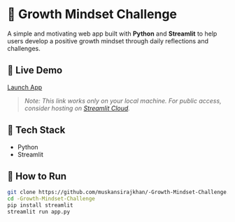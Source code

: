 # 🌱 Growth Mindset Challenge

A simple and motivating web app built with **Python** and **Streamlit** to help users develop a positive growth mindset through daily reflections and challenges.

## 🚀 Live Demo

[Launch App](http://localhost:8501/)  
> _Note: This link works only on your local machine. For public access, consider hosting on [Streamlit Cloud](https://streamlit.io/cloud)._

## 🔧 Tech Stack

- Python
- Streamlit

## 📝 How to Run

```bash
git clone https://github.com/muskansirajkhan/-Growth-Mindset-Challenge.git
cd -Growth-Mindset-Challenge
pip install streamlit
streamlit run app.py
